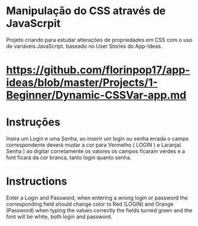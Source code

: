 # Manipulação do CSS através de JavaScrpit
Projeto criando para estudar alterações de propriedades em CSS com o uso de variáveis JavaScript.
baseado no User Stories do App-Ideas. 
# https://github.com/florinpop17/app-ideas/blob/master/Projects/1-Beginner/Dynamic-CSSVar-app.md

# Instruções
Insira um Login e uma Senha, ao inserir um login ou senha errada o campo correspondente deverá mudar a cor para
Vermelho ( LOGIN ) e Laranja( Senha )
ao digitar corretamente os valores os campos ficaram verdes e a font ficará da cor branca, tanto login quanto senha.

# Instructions
Enter a Login and Password, when entering a wrong login or password the corresponding field should change color to
Red (LOGIN) and Orange (Password)
when typing the values correctly the fields turned green and the font will be white, both login and password.
